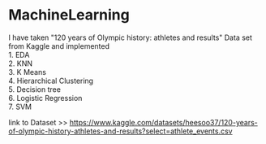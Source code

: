 # MachineLearning

I have taken "120 years of Olympic history: athletes and results" Data set from Kaggle and 
implemented</br>1.  EDA</br>
            2.  KNN</br>
            3.  K Means</br>
            4.  Hierarchical Clustering</br>
            5.  Decision tree</br>
            6.  Logistic Regression</br>
            7.  SVM</br>
            

link to Dataset >> https://www.kaggle.com/datasets/heesoo37/120-years-of-olympic-history-athletes-and-results?select=athlete_events.csv 

